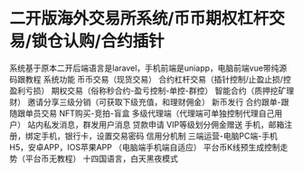# 二开版海外交易所系统/币币期权杠杆交易/锁仓认购/合约插针

系统基于原本二开后端语言是laravel，手机前端是uniapp，电脑前端vue带纯源码跟教程
系统功能
币币交易（现货交易）
合约杠杆交易（插针控制/止盈止损/控盈利亏损）
期权交易（俗称秒合约-盈亏控制-单控-群控）
智能合约（质押挖矿理财）
邀请分享三级分销（可获取下级充值，和理财佣金）
新币发行
合约跟单-跟随跟单员交易
NFT购买-竞拍-盲盒
多级代理端（代理端可单独控制代理自己用户）
站内私发消息，群发用户消息
贷款申请
VIP等级划分佣金赠送
手机，邮箱注册，绑定手机，银行卡，设置交易密码
信用分机制
三端运营-电脑PC端-手机H5，安卓APP，IOS苹果APP （电脑端手机端自适应）
平台币K线预生成控制走势（平台币无教程）
十四国语言，白天黑夜模式
